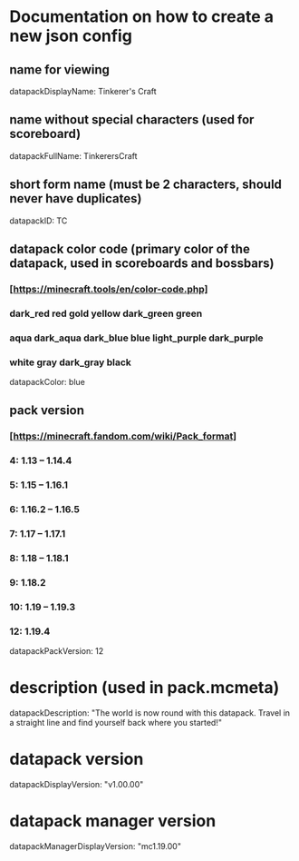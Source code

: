 # Documentation on how to create a new json config

## name for viewing
datapackDisplayName: Tinkerer's Craft

## name without special characters (used for scoreboard)
datapackFullName: TinkerersCraft

## short form name (must be 2 characters, should never have duplicates)
datapackID: TC

## datapack color code (primary color of the datapack, used in scoreboards and bossbars)
### [https://minecraft.tools/en/color-code.php]
### dark_red red  gold yellow  dark_green green
### aqua dark_aqua  dark_blue blue  light_purple dark_purple
### white gray dark_gray black
datapackColor: blue

## pack version
### [https://minecraft.fandom.com/wiki/Pack_format]
###  4: 1.13   – 1.14.4
###  5: 1.15   – 1.16.1
###  6: 1.16.2 – 1.16.5
###  7: 1.17   – 1.17.1
###  8: 1.18   – 1.18.1
###  9: 1.18.2
### 10: 1.19   – 1.19.3
### 12: 1.19.4
datapackPackVersion: 12

# description (used in pack.mcmeta)
datapackDescription: "The world is now round with this datapack. Travel in a straight line and find yourself back where you started!"

# datapack version
datapackDisplayVersion: "v1.00.00"

# datapack manager version
datapackManagerDisplayVersion: "mc1.19.00"